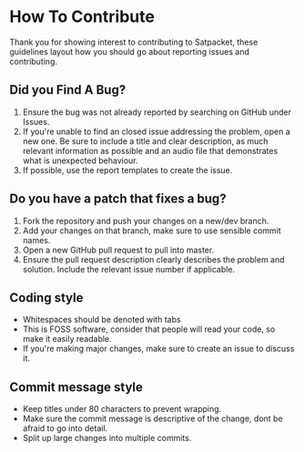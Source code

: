 # How To Contribute

Thank you for showing interest to contributing to Satpacket, these guidelines layout how you should go about reporting issues and contributing.

## Did you Find A Bug?

1. Ensure the bug was not already reported by searching on GitHub under Issues.
2. If you're unable to find an closed issue addressing the problem, open a new one. Be sure to include a title and clear description, as much relevant information as possible and an audio file that demonstrates what is unexpected behaviour.
3. If possible, use the report templates to create the issue.

## Do you have a patch that fixes a bug?

1. Fork the repository and push your changes on a new/dev branch.
2. Add your changes on that branch, make sure to use sensible commit names.
3. Open a new GitHub pull request to pull into master.
4. Ensure the pull request description clearly describes the problem and solution. Include the relevant issue number if applicable.

## Coding style

- Whitespaces should be denoted with tabs
- This is FOSS software, consider that people will read your code, so make it easily readable.
- If you're making major changes, make sure to create an issue to discuss it.

## Commit message style

- Keep titles under 80 characters to prevent wrapping.
- Make sure the commit message is descriptive of the change, dont be afraid to go into detail.
- Split up large changes into multiple commits.
